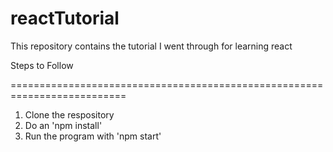 # reactTutorial
This repository contains the tutorial I went through for learning react

Steps to Follow 

==========================================================================

1) Clone the respository
2) Do an 'npm install'
3) Run the program with 'npm start'
